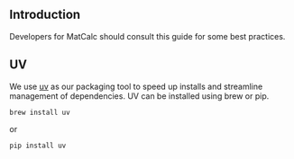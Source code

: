 ## Introduction

Developers for MatCalc should consult this guide for some best practices.

## UV

We use [uv] as our packaging tool to speed up installs and streamline management of dependencies. UV can be installed
using brew or pip.

```shell
brew install uv
```

or

```shell
pip install uv
```

[uv]: https://docs.astral.sh/uv
